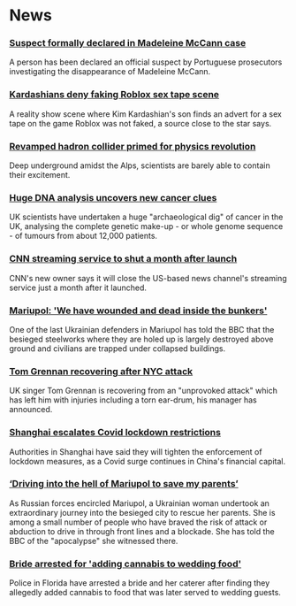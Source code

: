 # News
### [Suspect formally declared in Madeleine McCann case](https://www.bbc.com/news/uk-61183857)
A person has been declared an official suspect by Portuguese prosecutors investigating the disappearance of Madeleine McCann.
### [Kardashians deny faking Roblox sex tape scene](https://www.bbc.com/news/technology-61178189)
A reality show scene where Kim Kardashian's son finds an advert for a sex tape on the game Roblox was not faked, a source close to the star says.
### [Revamped hadron collider primed for physics revolution](https://www.bbc.com/news/science-environment-61149387)
Deep underground amidst the Alps, scientists are barely able to contain their excitement. 
### [Huge DNA analysis uncovers new cancer clues](https://www.bbc.com/news/health-61177584)
UK scientists have undertaken a huge "archaeological dig" of cancer in the UK, analysing the complete genetic make-up - or whole genome sequence - of tumours from about 12,000 patients.
### [CNN streaming service to shut a month after launch](https://www.bbc.com/news/business-61185298)
CNN's new owner says it will close the US-based news channel's streaming service just a month after it launched. 
### [Mariupol: 'We have wounded and dead inside the bunkers'](https://www.bbc.com/news/world-europe-61183062)
One of the last Ukrainian defenders in Mariupol has told the BBC that the besieged steelworks where they are holed up is largely destroyed above ground and civilians are trapped under collapsed buildings.
### [Tom Grennan recovering after NYC attack](https://www.bbc.com/news/entertainment-arts-61186012)
UK singer Tom Grennan is recovering from an "unprovoked attack" which has left him with injuries including a torn ear-drum, his manager has announced.
### [Shanghai escalates Covid lockdown restrictions](https://www.bbc.com/news/world-asia-china-61137649)
Authorities in Shanghai have said they will tighten the enforcement of lockdown measures, as a Covid surge continues in China's financial capital.
### [‘Driving into the hell of Mariupol to save my parents’](https://www.bbc.com/news/world-europe-61178199)
As Russian forces encircled Mariupol, a Ukrainian woman undertook an extraordinary journey into the besieged city to rescue her parents. She is among a small number of people who have braved the risk of attack or abduction to drive in through front lines and a blockade. She has told the BBC of the "apocalypse" she witnessed there. 
### [Bride arrested for 'adding cannabis to wedding food'](https://www.bbc.com/news/world-us-canada-61181606)
Police in Florida have arrested a bride and her caterer after finding they allegedly added cannabis to food that was later served to wedding guests. 
